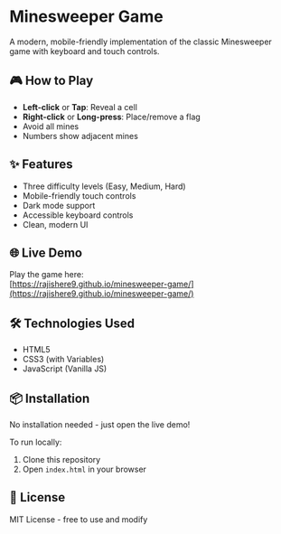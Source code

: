 # Minesweeper Game

A modern, mobile-friendly implementation of the classic Minesweeper game with keyboard and touch controls.

## 🎮 How to Play

- **Left-click** or **Tap**: Reveal a cell
- **Right-click** or **Long-press**: Place/remove a flag
- Avoid all mines
- Numbers show adjacent mines

## ✨ Features

- Three difficulty levels (Easy, Medium, Hard)
- Mobile-friendly touch controls
- Dark mode support
- Accessible keyboard controls
- Clean, modern UI

## 🌐 Live Demo

Play the game here:  
[https://rajishere9.github.io/minesweeper-game/](https://rajishere9.github.io/minesweeper-game/)

## 🛠️ Technologies Used

- HTML5
- CSS3 (with Variables)
- JavaScript (Vanilla JS)

## 📦 Installation

No installation needed - just open the live demo!

To run locally:
1. Clone this repository
2. Open `index.html` in your browser

## 📄 License

MIT License - free to use and modify
